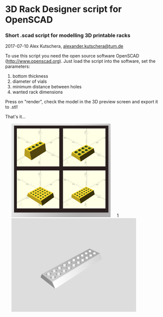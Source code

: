 # 3D Rack Designer script for OpenSCAD

### Short .scad script for modelling  3D printable racks
2017-07-10 Alex Kutschera, alexander.kutschera@tum.de

To use this script you need the open source software OpenSCAD (http://www.openscad.org). Just load the script into the software, set the parameters:
1. bottom thickness
2. diameter of vials
3. minimum distance between holes
4. wanted rack dimensions

Press on "render", check the model in the 3D preview screen and export it to .stl!

That's it...

<div style="width:600 px">
<div style="float:left; width:100 px"><img src="https://github.com/vektorious/rack_designer/blob/master/images/rack_designer_model.jpg" style="height: 300px;" hspace="20"/>1</div>
<div style="float:left; width:100 px"><img  src="https://github.com/vektorious/rack_designer/blob/master/images/rack_gif.gif" style="height: 300px;" hspace="20"/></div>


<div style="clear:both"></div>
</div>
